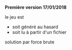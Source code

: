 **Première version  17/01/2018**

le jeu est
* soit généré au hasard
* soit lu à partir d'un fichier

solution par force brute


